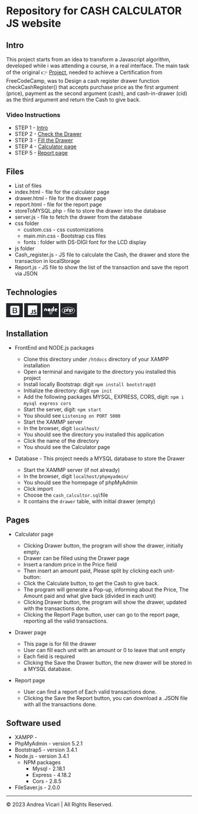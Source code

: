 # Repository for CASH CALCULATOR JS website

## Intro
This project starts from an idea to transform a Javascript algorithm, developed while i was attending a course, in a real interface. The main task of the original 👉 [Project](https://www.freecodecamp.org/learn/javascript-algorithms-and-data-structures/javascript-algorithms-and-data-structures-projects/cash-register), needed to achieve a Certification from FreeCodeCamp, was to Design a cash register drawer function checkCashRegister() that accepts purchase price as the first argument (price), payment as the second argument (cash), and cash-in-drawer (cid) as the third argument and return the Cash to give back.

### Video Instructions
* STEP 1 - <a href="https://www.loom.com/share/1efa09a420ac436bb1d041834a1f54e2?sid=10c7ccd2-aba3-4590-81be-bf91236ae239" target ="_blank">Intro</a>
* STEP 2 - <a href="https://www.loom.com/share/95b404f9d6674ecbb5bf640f0d8e97a5?sid=8e2a8187-dfc7-4d3a-9081-52be0766a165" target ="_blank">Check the Drawer</a>
* STEP 3 - <a href="https://www.loom.com/share/9f139f7742c44822998f68c433490789?sid=7e6b2a93-51b7-4c3e-9287-dd21050a5bcc" target ="_blank">Fill the Drawer</a>
* STEP 4 - <a href="https://www.loom.com/share/804eec38e76142ecaf4ebc39681bb3ef?sid=e7afda2e-bd43-4dd1-9ff9-20ea9e6004fa" target ="_blank">Calculator page</a>
* STEP 5 - <a href="https://www.loom.com/share/06f8f394c48c4cc9ba77d3565af00104?sid=49f172af-c3fd-4de7-ba58-71c86ee2c62c" target ="_blank">Report page</a>

## Files
* List of files
* index.html - file for the calculator page
* drawer.html - file for the drawer page
* report.html - file for the report page
* storeToMYSQL.php - file to store the drawer into the database
* server.js - file to fetch the drawer from the database
* css folder
  * custom.css - css customizations
  * main.min.css - Bootstrap css files
  * fonts : folder with DS-DIGI font for the LCD display
* js folder
 * Cash_register.js - JS file to calculate the Cash, the drawer and store the transaction in localStorage
 * Report.js - JS file to show the list of the transaction and save the report via JSON

## Technologies
<img src="https://github.com/Andrea-vicari/Andrea-vicari/blob/main/Bootstrap_logo.png" style="width:45px"> <img src="https://github.com/Andrea-vicari/Andrea-vicari/blob/main/JS_logo.png" style="width:45px"> <img src="https://github.com/Andrea-vicari/Andrea-vicari/blob/main/NODE_logo.png" style="width:45px"> <img src="https://github.com/Andrea-vicari/Andrea-vicari/blob/main/PHP_logo.png" style="width:45px">

## Installation
* FrontEnd and NODE.js packages
  * Clone this directory under `/htdocs` directory of your XAMPP installation
  * Open  a terminal and navigate to the directory you installed this project
  * Install locally Bootstrap: digit `npm install bootstrap@3`
  * Initialize the directory: digit `npm init`
  * Add the following packages MYSQL, EXPRESS, CORS, digit: `npm i mysql express cors`
  * Start the server, digit: `npm start`
  * You should see `Listening on PORT 5000`
  * Start the XAMMP server
  * In the browser, digit `localhost/`
  * You should see the directory you installed this application
  * Click the name of the directory
  * You should see the Calculator page

* Database -  This project needs a MYSQL database to store the Drawer
  * Start the XAMMP server (if not already)
  * In the browser, digit `localhost/phpmyadmin/`
  * You should see the homepage of phpMyAdmin
  * Click import
  * Choose the `cash_calcultor.sql`file
  * It contains the `drawer` table, with initial drawer (empty)

## Pages
* Calculator page
  * Clicking Drawer button, the program will show the drawer, initially empty.
  * Drawer can be filled using the Drawer page
  * Insert a random price in the Price field
  * Then insert an amount paid, Please split by clicking each unit-button:
  * Click the Calculate button, to get the Cash to give back.
  * The program will generate a Pop-up, informing about the Price, The Amount paid and what give back (divided in each unit)
  * Clicking Drawer button, the program will show the drawer, updated with the transactions done.
  * Clicking the Report Page button, user can go to the report page, reporting all the valid transactions.

* Drawer page
  * This page is for fill the drawer
  * User can fill each unit with an amount or 0 to leave that unit empty
  * Each field is required
  * Clicking the Save the Drawer button, the new drawer will be stored in a MYSQL database.

* Report page
  * User can find a report of Each valid transactions done.
  * Clicking the Save the Report button, you can download a .JSON file with all the transactions done.

## Software used

* XAMPP -
 * PhpMyAdmin - version 5.2.1
* Bootstrap5 - version 3.4.1
* Node.js - version 3.4.1
  * NPM packages
    * Mysql - 2.18.1
    * Express - 4.18.2
    * Cors - 2.8.5
 * FileSaver.js - 2.0.0

- - -
© 2023 Andrea Vicari | All Rights Reserved.
